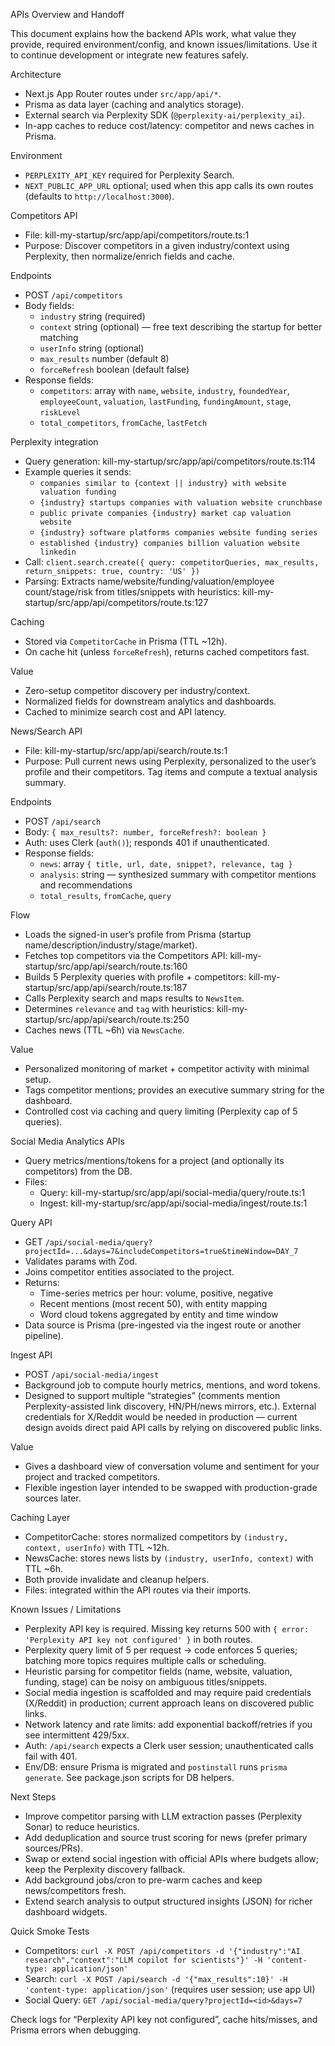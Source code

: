 APIs Overview and Handoff

This document explains how the backend APIs work, what value they provide, required environment/config, and known issues/limitations. Use it to continue development or integrate new features safely.

Architecture
- Next.js App Router routes under `src/app/api/*`.
- Prisma as data layer (caching and analytics storage).
- External search via Perplexity SDK (`@perplexity-ai/perplexity_ai`).
- In-app caches to reduce cost/latency: competitor and news caches in Prisma.

Environment
- `PERPLEXITY_API_KEY` required for Perplexity Search.
- `NEXT_PUBLIC_APP_URL` optional; used when this app calls its own routes (defaults to `http://localhost:3000`).

Competitors API
- File: kill-my-startup/src/app/api/competitors/route.ts:1
- Purpose: Discover competitors in a given industry/context using Perplexity, then normalize/enrich fields and cache.

Endpoints
- POST `/api/competitors`
- Body fields:
  - `industry` string (required)
  - `context` string (optional) — free text describing the startup for better matching
  - `userInfo` string (optional)
  - `max_results` number (default 8)
  - `forceRefresh` boolean (default false)
- Response fields:
  - `competitors`: array with `name`, `website`, `industry`, `foundedYear`, `employeeCount`, `valuation`, `lastFunding`, `fundingAmount`, `stage`, `riskLevel`
  - `total_competitors`, `fromCache`, `lastFetch`

Perplexity integration
- Query generation: kill-my-startup/src/app/api/competitors/route.ts:114
- Example queries it sends:
  - `companies similar to {context || industry} with website valuation funding`
  - `{industry} startups companies with valuation website crunchbase`
  - `public private companies {industry} market cap valuation website`
  - `{industry} software platforms companies website funding series`
  - `established {industry} companies billion valuation website linkedin`
- Call: `client.search.create({ query: competitorQueries, max_results, return_snippets: true, country: 'US' })`
- Parsing: Extracts name/website/funding/valuation/employee count/stage/risk from titles/snippets with heuristics: kill-my-startup/src/app/api/competitors/route.ts:127

Caching
- Stored via `CompetitorCache` in Prisma (TTL ~12h).
- On cache hit (unless `forceRefresh`), returns cached competitors fast.

Value
- Zero-setup competitor discovery per industry/context.
- Normalized fields for downstream analytics and dashboards.
- Cached to minimize search cost and API latency.

News/Search API
- File: kill-my-startup/src/app/api/search/route.ts:1
- Purpose: Pull current news using Perplexity, personalized to the user’s profile and their competitors. Tag items and compute a textual analysis summary.

Endpoints
- POST `/api/search`
- Body: `{ max_results?: number, forceRefresh?: boolean }`
- Auth: uses Clerk (`auth()`); responds 401 if unauthenticated.
- Response fields:
  - `news`: array `{ title, url, date, snippet?, relevance, tag }`
  - `analysis`: string — synthesized summary with competitor mentions and recommendations
  - `total_results`, `fromCache`, `query`

Flow
- Loads the signed-in user’s profile from Prisma (startup name/description/industry/stage/market).
- Fetches top competitors via the Competitors API: kill-my-startup/src/app/api/search/route.ts:160
- Builds 5 Perplexity queries with profile + competitors: kill-my-startup/src/app/api/search/route.ts:187
- Calls Perplexity search and maps results to `NewsItem`.
- Determines `relevance` and `tag` with heuristics: kill-my-startup/src/app/api/search/route.ts:250
- Caches news (TTL ~6h) via `NewsCache`.

Value
- Personalized monitoring of market + competitor activity with minimal setup.
- Tags competitor mentions; provides an executive summary string for the dashboard.
- Controlled cost via caching and query limiting (Perplexity cap of 5 queries).

Social Media Analytics APIs
- Query metrics/mentions/tokens for a project (and optionally its competitors) from the DB.
- Files:
  - Query: kill-my-startup/src/app/api/social-media/query/route.ts:1
  - Ingest: kill-my-startup/src/app/api/social-media/ingest/route.ts:1

Query API
- GET `/api/social-media/query?projectId=...&days=7&includeCompetitors=true&timeWindow=DAY_7`
- Validates params with Zod.
- Joins competitor entities associated to the project.
- Returns:
  - Time-series metrics per hour: volume, positive, negative
  - Recent mentions (most recent 50), with entity mapping
  - Word cloud tokens aggregated by entity and time window
- Data source is Prisma (pre-ingested via the ingest route or another pipeline).

Ingest API
- POST `/api/social-media/ingest`
- Background job to compute hourly metrics, mentions, and word tokens.
- Designed to support multiple “strategies” (comments mention Perplexity-assisted link discovery, HN/PH/news mirrors, etc.). External credentials for X/Reddit would be needed in production — current design avoids direct paid API calls by relying on discovered public links.

Value
- Gives a dashboard view of conversation volume and sentiment for your project and tracked competitors.
- Flexible ingestion layer intended to be swapped with production-grade sources later.

Caching Layer
- CompetitorCache: stores normalized competitors by `(industry, context, userInfo)` with TTL ~12h.
- NewsCache: stores news lists by `(industry, userInfo, context)` with TTL ~6h.
- Both provide invalidate and cleanup helpers.
- Files: integrated within the API routes via their imports.

Known Issues / Limitations
- Perplexity API key is required. Missing key returns 500 with `{ error: 'Perplexity API key not configured' }` in both routes.
- Perplexity query limit of 5 per request → code enforces 5 queries; batching more topics requires multiple calls or scheduling.
- Heuristic parsing for competitor fields (name, website, valuation, funding, stage) can be noisy on ambiguous titles/snippets.
- Social media ingestion is scaffolded and may require paid credentials (X/Reddit) in production; current approach leans on discovered public links.
- Network latency and rate limits: add exponential backoff/retries if you see intermittent 429/5xx.
- Auth: `/api/search` expects a Clerk user session; unauthenticated calls fail with 401.
- Env/DB: ensure Prisma is migrated and `postinstall` runs `prisma generate`. See package.json scripts for DB helpers.

Next Steps
- Improve competitor parsing with LLM extraction passes (Perplexity Sonar) to reduce heuristics.
- Add deduplication and source trust scoring for news (prefer primary sources/PRs).
- Swap or extend social ingestion with official APIs where budgets allow; keep the Perplexity discovery fallback.
- Add background jobs/cron to pre-warm caches and keep news/competitors fresh.
- Extend search analysis to output structured insights (JSON) for richer dashboard widgets.

Quick Smoke Tests
- Competitors: `curl -X POST /api/competitors -d '{"industry":"AI research","context":"LLM copilot for scientists"}' -H 'content-type: application/json'`
- Search: `curl -X POST /api/search -d '{"max_results":10}' -H 'content-type: application/json'` (requires user session; use app UI)
- Social Query: `GET /api/social-media/query?projectId=<id>&days=7`

Check logs for “Perplexity API key not configured”, cache hits/misses, and Prisma errors when debugging.
